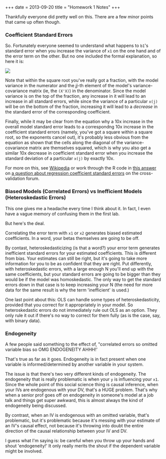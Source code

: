 +++
date = 2013-09-20
title = "Homework 1 Notes"
+++

Thankfully everyone did pretty well on this. There are a few minor points that came up often though.

### Coefficient Standard Errors
So. Fortunately everyone seemed to understand what happens to `b1`'s standard error when you increase the variance of `x1` on the one hand and of the error term on the other. But no one included the formal explanation, so here it is: 

<img align="center" src="/assets/regression_coefficient_se.png" />

Note that within the square root you've really got a fraction, with the model variance in the numerator and the *jj*-th element of the model's variance-covariance matrix (ie, the `(X'X)`) in the denominator. Since the model variance is on the top of the fraction, any increase in it will lead to an increase in all standard errors, while since the variance of a particular `x(j)` will be on the bottom of the fraction, increasing it will lead to a *decrease* in the standard error of the corresponding coefficient. 

Finally, while it may be clear from the equation why a 10x increase in the overall model standard error leads to a correspondng 10x increase in the coefficient standard errors (namely, you've got a square within a square root, so the exponents cancel out), it's probably less obvious from the equation as shown that the cells along the diagonal of the variance-covariance matrix are themselves squared, which is why you also get a similar 10x decrease in coefficient standard error when you increase the standard deviation of a particular `x(j)` by exactly 10x.

For more on this, see [Wikipedia](http://en.wikipedia.org/wiki/Ordinary_least_squares#CITEREFHayashi2000) or work through the R code in [this answer](http://stats.stackexchange.com/a/44842) on [a question about regression coefficient standard errors](http://stats.stackexchange.com/questions/44838/how-are-the-standard-errors-of-coefficients-calculated-in-a-regression) on the cross-validation forum. 

### Biased Models (Correlated Errors) vs Inefficient Models (Heteroskedastic Errors)

This one gives me a headache every time I think about it. In fact, I even have a vague memory of confusing them in the first lab. 

But here's the deal. 

Correlating the error term with `x1` or `x2` generates biased estimated coefficients. In a word, your betas themselves are going to be off.

By contast, heteroskedasticizing (is that a word?) your error term generates inefficient standard errors for your estimated coefficients. This is different from bias. Your estimates can still be right, but it's going to take more information for you to be as confident that they are right. Put differently, with heteroskedastic errors, with a large enough N you'll end up with the same coefficients, but your standard errors are going to be bigger than they would be if the model was homoskedastic. The only way to get the standard errors down in that case is to keep increasing your N (the need for more data for the same result is why the term 'inefficient' is used.)

One last point about this: OLS can handle some types of heteroskedasticity, provided that you correct for it appropriately in your model. So heteroskedastic errors do not immediately rule out OLS as an option. They only rule it out if there's no way to correct for them fully (as is the case, say, with binary data).

### Endogeneity

A few people said something to the effect of, "correlated errors so omitted variable bias so OMG ENDOGENEITY AHHH!' 

That's true as far as it goes. Endogeneity is in fact present when one variable is informed/determined by another variable in your system. 

The issue is that there's two very different kinds of endogeneity. The endogeneity that is really problematic is when your `y` is influencing your `x1`. Since the whole point of this social science thing is causal inference, when your IVs are endogenous with your DV, that's a HUGE problem. That's why when a senior prof goes off on endogeneity in someone's model at a job talk and things get super awkward, this is almost always the kind of endogeneity being discussed. 

By contrast, when an IV is endogenous with an omitted variable, that's problematic, but it's problematic because it's messing with your estimate of an IV's causal effect, not because it's throwing into doubt the entire direction of the causal relationship between your IV and DV.

I guess what I'm saying is: be careful when you throw up your hands and shout 'endogeneity!' It only really merits the shout if the dependent variable might be involved. 